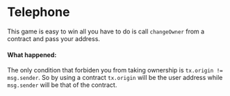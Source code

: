 # Telephone
This game is easy to win all you have to do is call `changeOwner` from a contract and pass your address.
#### What happened:
The only condition that forbiden you from taking ownership is `tx.origin != msg.sender`.
So by using a contract `tx.origin` will be the user address while `msg.sender` will be that of the contract. 
